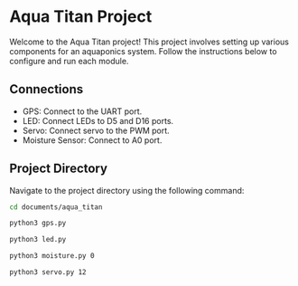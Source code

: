 # Aqua Titan Project

Welcome to the Aqua Titan project! This project involves setting up various components for an aquaponics system. Follow the instructions below to configure and run each module.

## Connections

- GPS: Connect to the UART port.
- LED: Connect LEDs to D5 and D16 ports.
- Servo: Connect servo to the PWM port.
- Moisture Sensor: Connect to A0 port.

## Project Directory

Navigate to the project directory using the following command:

```bash
cd documents/aqua_titan

python3 gps.py

python3 led.py

python3 moisture.py 0

python3 servo.py 12

